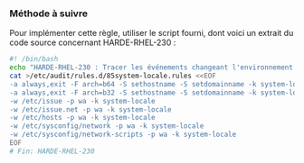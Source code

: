
### Méthode à suivre

Pour implémenter cette règle, utiliser le script fourni, dont voici un extrait du code source concernant HARDE-RHEL-230 :

``` {.bash .numberLines}
#! /bin/bash
echo "HARDE-RHEL-230 : Tracer les événements changeant l'environnement réseau"
cat >/etc/audit/rules.d/85system-locale.rules <<EOF
-a always,exit -F arch=b64 -S sethostname -S setdomainname -k system-locale
-a always,exit -F arch=b32 -S sethostname -S setdomainname -k system-locale
-w /etc/issue -p wa -k system-locale
-w /etc/issue.net -p wa -k system-locale
-w /etc/hosts -p wa -k system-locale
-w /etc/sysconfig/network -p wa -k system-locale
-w /etc/sysconfig/network-scripts -p wa -k system-locale
EOF
# Fin: HARDE-RHEL-230
```

